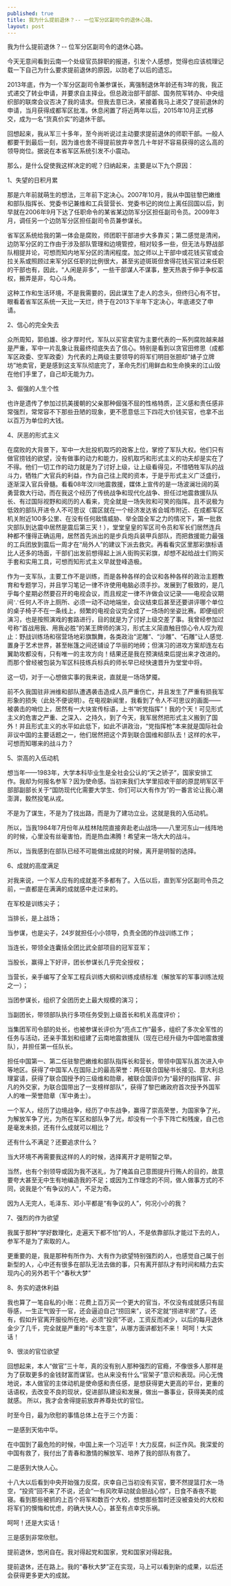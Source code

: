 ```yaml
---
published: true
title: 我为什么提前退休？-- 一位军分区副司令的退休心路。
layout: post
---
```

我为什么提前退休？-- 位军分区副司令的退休心路。

今天无意间看到云南一个处级官员辞职的报道，引发个人感想，觉得也应该梳理记载一下自己为什么要求提前退休的原因，以防老了以后的遗忘。

2013年底，作为一个军分区副司令兼参谋长，离强制退休年龄还有3年的我，我正式递交了转业申请，并要求自主择业。但总政治部干部部、国务院军转办、中央组织部的联席会议否决了我的请求。但我去意已决，紧接着我马上递交了提前退休的申请，当月获得成都军区批准。休息闲置了将近两年以后，2015年10月正式移交，成为一名“货真价实”的退休干部。

回想起来，我从军三十多年，至今尚听说过主动要求提前退休的师职干部。一般人都要干到最后一刻，因为谁也舍不得提前放弃辛苦几十年好不容易获得的这么高的领导岗位。据说在本省军区系统引发不小震动。

那么，是什么促使我这样决定的呢？归纳起来，主要是以下九个原因：

1、失望的日积月累

那是六年前就萌生的想法，三年前下定决心。2007年10月，我从中国驻黎巴嫩维和部队指挥长、党委书记兼维和工兵营营长、党委书记的岗位上离任回国以后，到早就在2006年9月下达了任职命令的某省某边防军分区担任副司令员。2009年3月，调任另一个边防军分区担任副司令员兼参谋长。

省军区系统给我的第一体会是腐败，师团职干部进步大多靠买；第二感觉是清闲，边防军分区的工作由于涉及部队管理和边境管控，相对较多一些，但无法与野战部队相提并论，可想而知内地军分区的清闲程度。加之师以上干部中或花钱买官或会拉关系或照顾过来军分区任职的比例很大，甚至劣迹斑斑但舍得花钱买官过来任职的干部也有，因此，“人闲是非多”，一些干部谋人不谋事，整天热衷于伸手争权滥权，搬弄是非，勾心斗角。

这种工作和生活环境，不是我需要的，因此谋生了走人的念头，但终归心有不甘。眼看着省军区系统一天比一天烂，终于在2013下半年下定决心，年底递交了申请。

2、信心的完全失去

众所周知，郭伯雄、徐才厚时代，军队以买官卖官为主要代表的一系列腐败越来越是严重，军中一片乱象让我最终彻底失去了信心。特别是看到以贪官田修思（成都军区政委、空军政委）为代表的上两级主要领导的将军们明目张胆却“婊子立牌坊”地卖官，更是感到这支军队彻底完了，革命先烈们用鲜血和生命换来的江山毁在他们手里了，自己却无能为力。

3、倔强的人生个性

也许是遗传了参加过抗美援朝的父亲那种倔强不屈的性格特质，正义感和责任感非常强烈，常常容不下那些丑陋的现象，更不愿意低三下四花大价钱买官，也拿不出以百万为单位的大钱。

4、厌恶的形式主义

在腐败的大背景下，军中一大批投机取巧的政客上位，掌控了军队大权。他们只有做官捞钱的欲望，没有做事的动力和能力，投机取巧和形式主义的功夫却是实在了不得。他们一切工作的动力就是为了讨好上级，让上级看得见，不惜牺牲军队的战斗力，牺牲广大官兵的利益，作为自己往上爬的资本，于是乎形式主义广泛盛行，逐渐深入官兵骨髓。看看08年汶川地震救援，媒体上宣传的是一场波澜壮阔的英勇营救大行动，而在我这个经历了传统战争和现代化战争、担任过地震救援队队长、有过国际视野和阅历的人看来，完全就是一场失败和可笑的指挥。且不说极为低效的部队开进令人不可思议（震区就在一个经济发达省会城市附近、在成都军区机关附近100多公里、在没有任何敌情威胁、举全国全军之力的情况下，第一批救灾部队到达震中居然是震后第三天！），堂堂皇皇的军区司令员和军长们居然连兵种都不懂得正确运用，居然首先派出的是步兵炮兵装甲兵部队，而把救援能力最强的工兵团放到震后一周才在“局外人”的建议下派去救灾。再看看灾区里那彩旗标语比人还多的场面，干部们出发前想得起上派人街购买彩旗，却想不起给战士们购买手套和实用工具，可想而知形式主义早就登峰造极。

作为一支军队，主要工作不是训练，而是各种各样的会议和各种各样的政治主题教育和专题学习，并且学习笔记一律不许使用电脑必须手抄。发展到了极致的，是几乎每个星期必然要召开的电视会议，而且规定一律不许做会议记录——电视会议期间∵任何人不许上厕所、必须一动不动地端坐，会议结束后甚至还要讲评哪个单位的桌子椅子不在一条线上，频繁的电视会议完全成了一场场的坐姿比赛。即便组织演习，也是按照演戏的套路进行，目的就是为了讨好上级交差了事。我曾经参加过号称“首战用我、用我必胜”的某王牌师的演习，形式主义简直触目惊心令人叹为观止：野战训练场和宿营场地彩旗飘舞，各类政治“泥雕”、“沙雕”、“石雕”让人感觉.置身于艺术世界，甚至帐篷之间还铺设了华丽的地砖；但演习的进攻方案却连左右翼助攻都没有，只有唯一的主攻方向！结果还是我在预演结束后提出来才改进的。而那个曾经被包装为军区科技练兵标兵的师长早已经快速晋升为堂堂中将。

这一切，对于一心想做实事的我来说，直就是一场场梦魇。

前不久我国驻非洲维和部队遭遇袭击造成人员严重伤亡，并且发生了严重有损我军形象的损失（此处不便说明）。在电视新闻里，我看到了令人不可思议的画面——被袭击的哨位上，居然有一大块宣传标语，上书“听党指挥”！我的个天！可见形式主义的危害之严重、之深入、之持久，到了今天，我军居然把形式主义搬到了国外！并且形式主义的水平如此低下，如此不讲政治，“党指挥枪”本来就是国际社会非议中国的主要话题之一，他们居然把这个弄到联合国维和部队去！这样的水平，可想而知哪来的战斗力？

5、崇高的入伍动机

想当年——1983年，大学本科毕业生是全社会公认的“天之骄子”，国家安排工作。我却为何报名参军？因为使命感。当初来我们大学里招收干部的原昆明军区干部部副部长关于“国防现代化需要大学生、你们可以大有作为”的一番言论让我心潮澎湃，毅然投笔从戎。

不是为了谋生，不是为了找出路，而是为了建功立业。这就是我的入伍动机。

所以，当我1984年7月份年从桂林陆院直接奔赴老山战场——八里河东山一线阵地的时候，心里没有丝毫害怕，而是热血沸腾！希望来一场大大的战斗。

所以，当我感到在部队已经不可能做出成就的时候，离开是明智的选择。

6、成就的高度满足

对我来说，一个军人应有的成就差不多都有了。入伍以后，直到军分区副司令员之前，一直都是在满满的成就感中走过来的。

在军校是训练尖子；

当排长，是上战场；

当参谋，也是尖子，24岁就担任小小领导，负责全团的作战训练工作；

当连长，带领全连囊括全团比武全部项目的冠军亚军；

当股长，赢得上下好评，团长参谋长几乎完全授权；

当营长，亲手编写了全军工程兵训练大纲和训练成绩标准（解放军的军事训练法规之一）；

当团参谋长，组织了全团历史上最大规模的演习；

当副团长，带领部队执行多项任务受到上级首长和机关高度评价；

当集团军司令部的处长，也被参谋长评价为“亮点工作”最多，组织了多次全军性的任务与活动，还亲手策划和组建了云南地震救援队（现在已经升级为中国地震救援队），并担任第一任队长。

担任中国第一、第二任驻黎巴嫩维和部队指挥长和营长，带领中国军队首次进入中等地区。获得了中国军人在国际上的最高荣誉：两任联合国秘书长接见、意大利总理宴请，获得了联合国授予的三级维和勋章，被联合国评价为“最好的指挥官、非凡的外交家，为联合国带出了一支榜样部队”，获得了黎巴嫩政府首次授予外国军人的唯一荣誉勋章（军中勇士）。

一个军人，经历了边境战争，经历了中东战争，赢得了崇高荣誉，为国家争了光，为解放军争了光，为所在军区和部队争了光，却没有一个手下阵亡和残废，自己也是毫发未损，还有什么成就可以相比？

还有什么不满足？还要追求什么？

当大环境不再需要我这样的人的时候，选择离开才是明智之举。

当然，也有个别领导或因为我不送礼，为了掩盖自己意图提升行贿人的目的，故意要夸大甚至无中生有地编造我的不足；或因为工作理念的不同，做人做事方式的不同，说我是个“有争议的人”，不足为奇。

因为人无完人，毛泽东、邓小平都是“有争议的人”，何况小小的我？

7、强烈的作为欲望

我属于那种“学好数理化，走遍天下都不怕”的人，不是依靠部队才能过下去的人，参军不是为了索取的人。

更重要的是，我是那种有所作为、大有作为欲望特别强烈的人，也感觉自己属于创新型的人，心中还有很多在部队无法去做的事，只有离开部队才有时间和精力去实现内心的另外若干个“春秋大梦”

8、务实的退休利益

我也算了一笔自私的小账：花费上百万买一个更大的官当，不仅没有成就感只有屈辱感，一生正气毁于一官，还会逼迫自己“捞回来”，说不定就“捞进牢房”了。还有，假如升官离开服役所在地，必须“投资”不说，工资反而减少，以后的每月退休金少了几千，完全就是严重的“亏本生意”，从哪方面讲都划不来！
呵呵！大实话！

9、很淡的官位欲望

回想起来，本人“做官”三十年，真的没有别人那种强烈的官瘾，不像很多人那样是为了获取更多的金钱财富而谋官。也从来没有什么“官架子”意识和表现。问心无愧地说，本人做官的主体动机是使命感和责任感，是想获得更大更高的平台，更重的话语权，去改变不良的现状，促进部队建设和发展，做出一番事业，获得美美的成就感。
所以，我才会舍得提前放弃养尊处优的官位。

时至今日，最为欣慰的事情总体上在于三个方面：

一是感到天佑中华。

在中国到了最危险的时候，中国上来一个习近平！大力反腐，纠正作风。我深爱的中国有救了，我付出了青春和激情的解放军、培养了我的部队有救了。

二是感到大快人心。

十八大以后看到中央开始强力反腐，庆幸自己当初没有买官，要不然提篮打水一场空，“投资”回不来了不说，还会“一有风吹草动就会胆战心惊”，日食不香夜不能寝。看到那些被抓的上百个将军和数百个大校，想想那些暂时还没被查处的大校和将军们的懊悔和忧虑，的确大快人心，甚至有点幸灾乐祸。

呵呵！还是大实话！

三是感到非常欣慰。

提前退休，悠闲自在。我对得起党和国家，党和国家对得起我。

提前退休，还在路上。我的“春秋大梦”正在实现，马上可以看到新的成果，以后还会获得更多更大的成就。